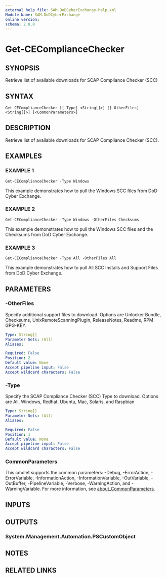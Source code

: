 ```yaml
---
external help file: SAM.DoDCyberExchange-help.xml
Module Name: SAM.DoDCyberExchange
online version:
schema: 2.0.0
---
```


# Get-CEComplianceChecker

## SYNOPSIS
Retrieve list of available downloads for SCAP Compliance Checker (SCC)

## SYNTAX

```
Get-CEComplianceChecker [[-Type] <String[]>] [[-OtherFiles] <String[]>] [<CommonParameters>]
```

## DESCRIPTION
Retrieve list of available downloads for SCAP Compliance Checker (SCC).

## EXAMPLES

### EXAMPLE 1
```
Get-CEComplianceChecker -Type Windows
```

This example demonstrates how to pull the Windows SCC files from DoD Cyber Exchange.

### EXAMPLE 2
```
Get-CEComplianceChecker -Type Windows -OtherFiles Checksums
```

This example demonstrates how to pull the Windows SCC files and the Checksums from DoD Cyber Exchange.

### EXAMPLE 3
```
Get-CEComplianceChecker -Type All -OtherFiles All
```

This example demonstrates how to pull All SCC Installs and Support Files from DoD Cyber Exchange.

## PARAMETERS

### -OtherFiles
Specify additional support files to download.
Options are Unlocker Bundle, Checksums, UnixRemoteScanningPlugin, ReleaseNotes, Readme, RPM-GPG-KEY.

```yaml
Type: String[]
Parameter Sets: (All)
Aliases:

Required: False
Position: 2
Default value: None
Accept pipeline input: False
Accept wildcard characters: False
```

### -Type
Specify the SCAP Compliance Checker (SCC) Type to download.
Options are All, Windows, Redhat, Ubuntu, Mac, Solaris, and Raspbian

```yaml
Type: String[]
Parameter Sets: (All)
Aliases:

Required: False
Position: 1
Default value: None
Accept pipeline input: False
Accept wildcard characters: False
```

### CommonParameters
This cmdlet supports the common parameters: -Debug, -ErrorAction, -ErrorVariable, -InformationAction, -InformationVariable, -OutVariable, -OutBuffer, -PipelineVariable, -Verbose, -WarningAction, and -WarningVariable. For more information, see [about_CommonParameters](http://go.microsoft.com/fwlink/?LinkID=113216).

## INPUTS

## OUTPUTS

### System.Management.Automation.PSCustomObject
## NOTES

## RELATED LINKS

